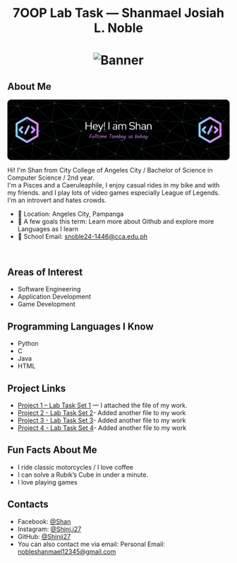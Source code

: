 <!-- A. Heading / Banner -->
<h1 align="center">7OOP Lab Task — Shanmael Josiah L. Noble<h1>

<p align="center">
  <!-- Optional banner -->
  <img src="https://miro.medium.com/1*b21FyqUbowHYAOQDXH0tDw.jpeg" alt="Banner" width="600" height="1000"/>
</p>

<!-- B. About Me with picture -->
## About Me
<img src="https://github.com/Shinji27/7OOP-Lab-Tasks/blob/main/github-header-banner.png?raw=true" alt="Shan" width="1000" align="center"/>

Hi! I'm Shan from City College of Angeles City / Bachelor of Science in Computer Science / 2nd year.  
I'm a Pisces and a Caeruleaphile, I enjoy casual rides in my bike and with my friends. and I play lots of video games especially League of Legends. I'm an introvert and hates crowds.

- 📍 Location: Angeles City, Pampanga  
- 🎯 A few goals this term: Learn more about Github and explore more Languages as I learn
- 📧 School Email: snoble24-1446@cca.edu.ph

<br clear="right"/>

<!-- C. Area of Interest & Programming Languages -->
## Areas of Interest
- Software Engineering
- Application Development
- Game Development

## Programming Languages I Know
- Python
- C
- Java
- HTML

<!-- D. Project Links -->
## Project Links
- [Project 1 – Lab Task Set 1](https://docs.google.com/document/d/1dyW49Zkdpp9ZDB0k3DEHUYRMrldBIxydKVY2T3QRq34/edit?tab=t.0) — I attached the file of my work.
- [Project 2 - Lab Task Set 2](https://docs.google.com/document/d/1awB6vBCqjI2ikcqg7SH6XTdptuAlyoOxdlpw4h8awIk/edit?tab=t.0)- Added another file to my work
- [Project 3 - Lab Task Set 3](https://docs.google.com/document/d/1V8ym5WySBqZ268zgL0_7KXDOg7Pm_d1OGIiaTG8ImHw/edit?tab=t.0#heading=h.hqrhtxqkwr22)- Added another file to my work
- [Project 4 - Lab Task Set 4](https://docs.google.com/document/d/1lLnNATZe0fc_Xk2wJJAwaAt7NM7oJNwAm75jwbCMQIE/edit?tab=t.0#heading=h.rjpscgpeeaon)- Added another file to my work
<!-- E. Fun Facts -->
## Fun Facts About Me
- I ride classic motorcycles / I love coffee
- I can solve a Rubik’s Cube in under a minute.
- I love playing games

<!-- F. Contacts -->
## Contacts
- Facebook: [@Shan](https://www.facebook.com/Shinjinoble)
- Instagram: [@Shinj.i27](https://www.instagram.com/shinj.i27/)
- GitHub: [@Shinji27](https://github.com/Shinji27)
- You can also contact me via email: Personal Email: nobleshanmael12345@gmail.com
